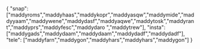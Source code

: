 {
  "snap":  ["maddyroms","maddyhaas","maddykopr","maddyasqw","maddymide","maddyyaam","maddywene","maddydasf","maddyaqwe","maddytosk","maddyrant","maddyprs","maddyfesc","maddydaro ","maddytrew"],
  "insta": ["maddygads","maddydaam","maddydaam","maddydadf","maddydadf"],
  "tele":  ["maddyfarn","maddygon","maddyhars","maddyhars","maddygon"]
}
